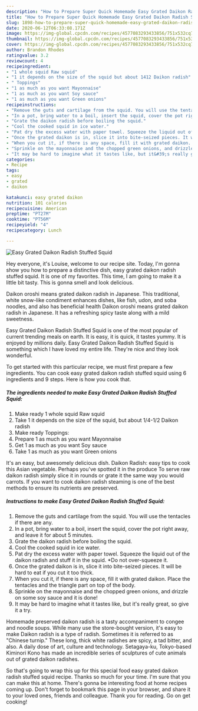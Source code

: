 ```yaml
---
description: "How to Prepare Super Quick Homemade Easy Grated Daikon Radish Stuffed Squid"
title: "How to Prepare Super Quick Homemade Easy Grated Daikon Radish Stuffed Squid"
slug: 1898-how-to-prepare-super-quick-homemade-easy-grated-daikon-radish-stuffed-squid
date: 2020-06-12T06:33:08.171Z
image: https://img-global.cpcdn.com/recipes/4577083293433856/751x532cq70/easy-grated-daikon-radish-stuffed-squid-recipe-main-photo.jpg
thumbnail: https://img-global.cpcdn.com/recipes/4577083293433856/751x532cq70/easy-grated-daikon-radish-stuffed-squid-recipe-main-photo.jpg
cover: https://img-global.cpcdn.com/recipes/4577083293433856/751x532cq70/easy-grated-daikon-radish-stuffed-squid-recipe-main-photo.jpg
author: Brandon Rhodes
ratingvalue: 3.2
reviewcount: 4
recipeingredient:
- "1 whole squid Raw squid"
- "1 it depends on the size of the squid but about 1412 Daikon radish"
- " Toppings"
- "1 as much as you want Mayonnaise"
- "1 as much as you want Soy sauce"
- "1 as much as you want Green onions"
recipeinstructions:
- "Remove the guts and cartilage from the squid. You will use the tentacles if there are any."
- "In a pot, bring water to a boil, insert the squid, cover the pot right away, and leave it for about 5 minutes."
- "Grate the daikon radish before boiling the squid."
- "Cool the cooked squid in ice water."
- "Pat dry the excess water with paper towel. Squeeze the liquid out of the daikon radish and stuff it in the squid. *Do not over-squeeze it."
- "Once the grated daikon is in, slice it into bite-seized pieces. It will be hard to eat if you cut it too thick."
- "When you cut it, if there is any space, fill it with grated daikon. Place the tentacles and the triangle part on top of the body."
- "Sprinkle on the mayonnaise and the chopped green onions, and drizzle on some soy sauce and it is done!"
- "It may be hard to imagine what it tastes like, but it&#39;s really great, so give it a try."
categories:
- Recipe
tags:
- easy
- grated
- daikon

katakunci: easy grated daikon 
nutrition: 101 calories
recipecuisine: American
preptime: "PT27M"
cooktime: "PT56M"
recipeyield: "4"
recipecategory: Lunch

---
```



![Easy Grated Daikon Radish Stuffed Squid](https://img-global.cpcdn.com/recipes/4577083293433856/751x532cq70/easy-grated-daikon-radish-stuffed-squid-recipe-main-photo.jpg)

Hey everyone, it's Louise, welcome to our recipe site. Today, I'm gonna show you how to prepare a distinctive dish, easy grated daikon radish stuffed squid. It is one of my favorites. This time, I am going to make it a little bit tasty. This is gonna smell and look delicious.

Daikon oroshi means grated daikon radish in Japanese. This traditional, white snow-like condiment enhances dishes, like fish, udon, and soba noodles, and also has beneficial health Daikon oroshi means grated daikon radish in Japanese. It has a refreshing spicy taste along with a mild sweetness.

Easy Grated Daikon Radish Stuffed Squid is one of the most popular of current trending meals on earth. It is easy, it is quick, it tastes yummy. It is enjoyed by millions daily. Easy Grated Daikon Radish Stuffed Squid is something which I have loved my entire life. They're nice and they look wonderful.


To get started with this particular recipe, we must first prepare a few ingredients. You can cook easy grated daikon radish stuffed squid using 6 ingredients and 9 steps. Here is how you cook that.

<!--inarticleads1-->

##### The ingredients needed to make Easy Grated Daikon Radish Stuffed Squid:

1. Make ready 1 whole squid Raw squid
1. Take 1 it depends on the size of the squid, but about 1/4-1/2 Daikon radish
1. Make ready  Toppings:
1. Prepare 1 as much as you want Mayonnaise
1. Get 1 as much as you want Soy sauce
1. Take 1 as much as you want Green onions


It&#39;s an easy, but awesomely delicious dish. Daikon Radish: easy tips to cook this Asian vegetable. Perhaps you&#39;ve spotted it in the produce To serve raw daikon radish simply slice it in rounds or grate it the same way you would carrots. If you want to cook daikon radish steaming is one of the best methods to ensure its nutrients are preserved. 

<!--inarticleads2-->

##### Instructions to make Easy Grated Daikon Radish Stuffed Squid:

1. Remove the guts and cartilage from the squid. You will use the tentacles if there are any.
1. In a pot, bring water to a boil, insert the squid, cover the pot right away, and leave it for about 5 minutes.
1. Grate the daikon radish before boiling the squid.
1. Cool the cooked squid in ice water.
1. Pat dry the excess water with paper towel. Squeeze the liquid out of the daikon radish and stuff it in the squid. *Do not over-squeeze it.
1. Once the grated daikon is in, slice it into bite-seized pieces. It will be hard to eat if you cut it too thick.
1. When you cut it, if there is any space, fill it with grated daikon. Place the tentacles and the triangle part on top of the body.
1. Sprinkle on the mayonnaise and the chopped green onions, and drizzle on some soy sauce and it is done!
1. It may be hard to imagine what it tastes like, but it&#39;s really great, so give it a try.


Homemade preserved daikon radish is a tasty accompaniment to congee and noodle soups. While many use the store-bought version, it&#39;s easy to make Daikon radish is a type of radish. Sometimes it is referred to as &#34;Chinese turnip.&#34; These long, thick white radishes are spicy, a tad bitter, and also. A daily dose of art, culture and technology. Setagaya-ku, Tokyo-based Kiminori Kono has made an incredible series of sculptures of cute animals out of grated daikon radishes. 

So that's going to wrap this up for this special food easy grated daikon radish stuffed squid recipe. Thanks so much for your time. I'm sure that you can make this at home. There's gonna be interesting food at home recipes coming up. Don't forget to bookmark this page in your browser, and share it to your loved ones, friends and colleague. Thank you for reading. Go on get cooking!

